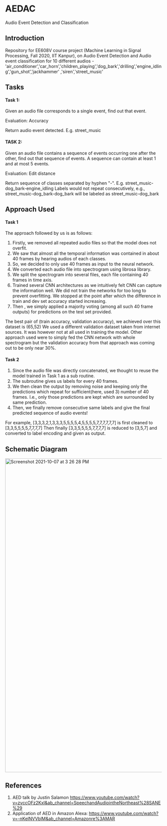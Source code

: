 # AEDAC
Audio Event Detection and Classification

## Introduction
Repository for EE608V course project (Machine Learning in Signal Processing, Fall 2020, IIT Kanpur), on Audio Event Detection and Audio event classification for 10 different audios - 'air_conditioner','car_horn','children_playing','dog_bark','drilling','engine_idling','gun_shot','jackhammer' ,'siren','street_music'

## Tasks
  #### Task 1: 
  Given an audio file corresponds to a single event, find out that event.

  Evaluation: Accuracy
  
  Return audio event detected. E.g. street_music
  
  #### TASK 2: 
  Given an audio file contains a sequence of events occurring one after the other, find out that sequence of events. A sequence can contain at least 1 and at most 5 events.

  Evaluation: Edit distance
  
  Return sequence of classes separated by hyphen "-". E.g. street_music-dog_bark-engine_idling 
  Labels would not repeat consecutively, e.g., street_music-dog_bark-dog_bark will be labeled as street_music-dog_bark

## Approach Used
 #### Task 1
The approach followed by us is as follows:
1. Firstly, we removed all repeated audio files so that the model does not overfit.
2. We saw that almost all the temporal information was contained in about 40 frames by
hearing audios of each classes.
3. So, we decided to only use 40 frames as input to the neural network.
4. We converted each audio file into spectrogram using librosa library.
5. We split the spectrogram into several files, each file containing 40 frames in time axis.
6. Trained several CNN architectures as we intuitively felt CNN can capture the information
well. We did not train the networks for too long to prevent overfitting. We stopped at the
point after which the difference in train and dev set accuracy started increasing.
7. Then , we simply applied a majority voting (among all such 40 frame outputs) for predictions
on the test set provided.

The best pair of (train accuracy, validation accuracy), we achieved over this dataset is (65,52)
We used a different validation dataset taken from internet sources. It was however not at all used in training the model.
Other approach used were to simply fed the CNN network with whole spectrogram but the validation accuracy from that approach was coming out to be only near 30%.

 #### Task 2
1. Since the audio file was directly concatenated, we thought to reuse the model trained in Task 1 as a sub routine.
2. The subroutine gives us labels for every 40 frames.
3. We then clean the output by removing noise and keeping only the predictions which repeat for sufficient(here, used 3) number of 40 frames. I.e., only those predictions are kept which are surrounded by same prediction.
4. Then, we finally remove consecutive same labels and give the final predicted sequence of audio events!

For example,
[3,3,3,2,1,3,3,3,5,5,5,5,4,5,5,5,5,7,7,7,7,7,7] is first cleaned to [3,3,5,5,5,5,7,7,7,7]
Then finally [3,3,5,5,5,5,7,7,7,7] is reduced to [3,5,7] and converted to label encoding and given as output.

## Schematic Diagram 
<img width="1005" alt="Screenshot 2021-10-07 at 3 26 28 PM" src="https://user-images.githubusercontent.com/45767605/136362625-7042270a-9220-49c2-b412-7596f0ac67ea.png">



## References
1. AED talk by Justin Salamon https://www.youtube.com/watch?v=zvccOFz2KxI&ab_channel=SpeechandAudiointheNortheast%28SANE%29 
2. Application of AED in Amazon Alexa: https://www.youtube.com/watch?v=-nKelNVVblM&ab_channel=Amazonre%3AMAR
